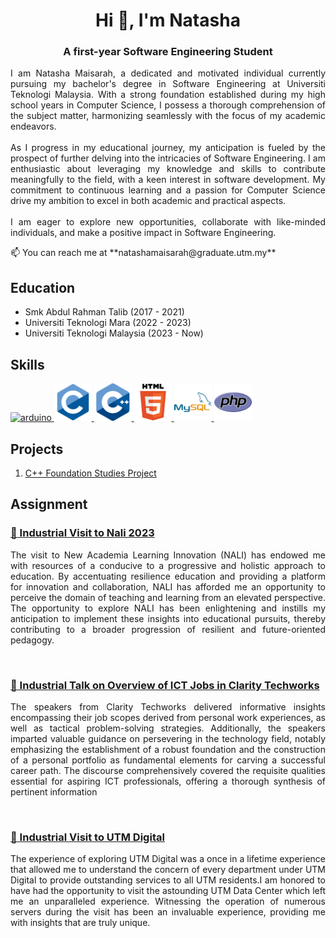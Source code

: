  <h1 align="center">Hi 👋, I'm Natasha</h1>
<h3 align="center">A first-year Software Engineering Student</h3>
<p align="justify">I am Natasha Maisarah, a dedicated and motivated individual currently pursuing my bachelor's degree in Software Engineering at Universiti Teknologi Malaysia. With a strong foundation established during my high school years in Computer Science, I possess a thorough comprehension of the subject matter, harmonizing seamlessly with the focus of my academic endeavors.<br><br>As I progress in my educational journey, my anticipation is fueled by the prospect of further delving into the intricacies of Software Engineering. I am enthusiastic about leveraging my knowledge and skills to contribute meaningfully to the field, with a keen interest in software development. My commitment to continuous learning and a passion for Computer Science drive my ambition to excel in both academic and practical aspects.<br><br>I am eager to explore new opportunities, collaborate with like-minded individuals, and make a positive impact in Software Engineering.</p>
📫 You can reach me at **natashamaisarah@graduate.utm.my**

<h2 align="left">Education</h2>
<p align="left"><ul>
<li>Smk Abdul Rahman Talib (2017 - 2021)</li>
<li>Universiti Teknologi Mara (2022 - 2023)</li>
<li>Universiti Teknologi Malaysia (2023 - Now)</li>
</ul></p>
  
<h2 align="left">Skills</h2>
<p align="left"> <a href="https://www.arduino.cc/" target="_blank" rel="noreferrer"> <img src="https://cdn.worldvectorlogo.com/logos/arduino-1.svg" alt="arduino" width="60" height="60"/></a><a href="https://www.cprogramming.com/" target="_blank" rel="noreferrer"> <img src="https://raw.githubusercontent.com/devicons/devicon/master/icons/c/c-original.svg" alt="c" width="60" height="60"/> </a> <a href="https://www.w3schools.com/cpp/" target="_blank" rel="noreferrer"> <img src="https://raw.githubusercontent.com/devicons/devicon/master/icons/cplusplus/cplusplus-original.svg" alt="cplusplus" width="60" height="60"/> </a> <a href="https://www.w3.org/html/" target="_blank" rel="noreferrer"> <img src="https://raw.githubusercontent.com/devicons/devicon/master/icons/html5/html5-original-wordmark.svg" alt="html5" width="60" height="60"/> </a> <a href="https://www.mysql.com/" target="_blank" rel="noreferrer"> <img src="https://raw.githubusercontent.com/devicons/devicon/master/icons/mysql/mysql-original-wordmark.svg" alt="mysql" width="60" height="60"/> </a> <a href="https://www.php.net" target="_blank" rel="noreferrer"> <img src="https://raw.githubusercontent.com/devicons/devicon/master/icons/php/php-original.svg" alt="php" width="60" height="60"/> </a></p>

<h2 align="left">Projects</h2>
<p align="left"><ol><li><a href="Cinema Ticket Application.cpp">C++ Foundation Studies Project</a></li></ol></p>

<h2 align="left">Assignment</h2>
<h3><a href="asg1.pdf">📍 Industrial Visit to Nali 2023</a></h3><p align="justify">The visit to New Academia Learning Innovation (NALI) has endowed me with resources of a conducive to a progressive and holistic approach to education. By accentuating resilience education and providing a platform for innovation and collaboration, NALI has afforded me an opportunity to perceive the domain of teaching and learning from an elevated perspective. The opportunity to explore NALI has been enlightening and instills my anticipation to implement these insights into educational pursuits, thereby contributing to a broader progression of resilient and future-oriented pedagogy.</p><br>

<h3><a href="asg2.pdf">📍 Industrial Talk on Overview of ICT Jobs in Clarity Techworks</a></h3><p align="justify">The speakers from Clarity Techworks delivered informative insights encompassing their job scopes derived from personal work experiences, as well as tactical problem-solving strategies. Additionally, the speakers imparted valuable guidance on persevering in the technology field, notably emphasizing the establishment of a robust foundation and the construction of a personal portfolio as fundamental elements for carving a successful career path. The discourse comprehensively covered the requisite qualities essential for aspiring ICT professionals, offering a thorough synthesis of pertinent information</p><br>

<h3><a href="asg3.pdf">📍 Industrial Visit to UTM Digital</a></h3><p align="justify">The experience of exploring UTM Digital was a once in a lifetime experience that allowed me to understand the concern of every department under UTM Digital to provide outstanding services to all UTM residents.I am honored to have had the opportunity to visit the astounding UTM Data Center which left me an unparalleled experience. Witnessing the operation of numerous servers during the visit has been an invaluable experience, providing me with insights that are truly unique. </p><br>

